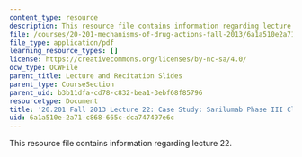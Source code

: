 ```yaml
---
content_type: resource
description: This resource file contains information regarding lecture 22.
file: /courses/20-201-mechanisms-of-drug-actions-fall-2013/6a1a510e2a71c868665cdca747497e6c_MIT20_201F13_L22_cystic.pdf
file_type: application/pdf
learning_resource_types: []
license: https://creativecommons.org/licenses/by-nc-sa/4.0/
ocw_type: OCWFile
parent_title: Lecture and Recitation Slides
parent_type: CourseSection
parent_uid: b3b11dfa-cd78-c832-bea1-3ebf68f85796
resourcetype: Document
title: '20.201 Fall 2013 Lecture 22: Case Study: Sarilumab Phase III Clinical Result'
uid: 6a1a510e-2a71-c868-665c-dca747497e6c
---
```

This resource file contains information regarding lecture 22.